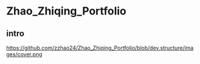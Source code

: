 # Zhao_Zhiqing_Portfolio
## intro
https://github.com/zzhao24/Zhao_Zhiqing_Portfolio/blob/dev.structure/images/cover.png
